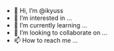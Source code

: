 - 👋 Hi, I’m @ikyuss
- 👀 I’m interested in ...
- 🌱 I’m currently learning ...
- 💞️ I’m looking to collaborate on ...
- 📫 How to reach me ...

<!---
ikyuss/ikyuss is a ✨ special ✨ repository because its `README.md` (this file) appears on your GitHub profile.
You can click the Preview link to take a look at your changes.
--->
